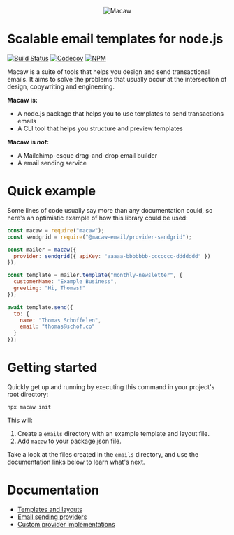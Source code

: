 <p align=center><img src="https://schof.co/f/htn/logo.svg" alt="Macaw" /></p>

# Scalable email templates for node.js

[![Build Status](https://travis-ci.com/macaw-email/macaw.svg?branch=master)](https://travis-ci.com/macaw-email/macaw)
[![Codecov](https://codecov.io/gh/macaw-email/macaw/branch/master/graph/badge.svg)](https://codecov.io/gh/macaw-email/macaw)
[![NPM](https://img.shields.io/npm/v/macaw.svg)](https://npmjs.org/macaw)

Macaw is a suite of tools that helps you design and send transactional emails. It aims to solve the problems that usually occur at the intersection of design, copywriting and engineering.

**Macaw is:**

- A node.js package that helps you to use templates to send transactions emails
- A CLI tool that helps you structure and preview templates

**Macaw is _not_:**

- A Mailchimp-esque drag-and-drop email builder
- A email sending service

# Quick example

Some lines of code usually say more than any documentation could, so here's an optimistic example of how this library could be used:

```js
const macaw = require("macaw");
const sendgrid = require("@macaw-email/provider-sendgrid");

const mailer = macaw({
  provider: sendgrid({ apiKey: "aaaaa-bbbbbbb-ccccccc-ddddddd" })
});

const template = mailer.template("monthly-newsletter", {
  customerName: "Example Business",
  greeting: "Hi, Thomas!"
});

await template.send({
  to: {
    name: "Thomas Schoffelen",
    email: "thomas@schof.co"
  }
});
```

# Getting started

Quickly get up and running by executing this command in your project's root directory:

```shell
npx macaw init
```

This will:

1. Create a `emails` directory with an example template and layout file.
2. Add `macaw` to your package.json file.

Take a look at the files created in the `emails` directory, and use the documentation links below to learn what's next.

# Documentation

- [Templates and layouts](docs/templating.md)
- [Email sending providers](docs/providers.md)
- [Custom provider implementations](docs/custom-provider.md)
